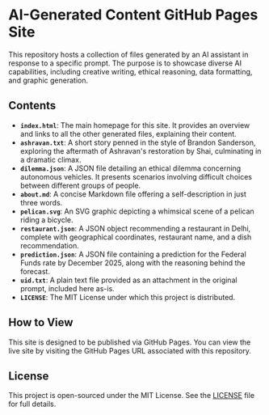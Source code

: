 # AI-Generated Content GitHub Pages Site

This repository hosts a collection of files generated by an AI assistant in response to a specific prompt. The purpose is to showcase diverse AI capabilities, including creative writing, ethical reasoning, data formatting, and graphic generation.

## Contents

*   **`index.html`**: The main homepage for this site. It provides an overview and links to all the other generated files, explaining their content.
*   **`ashravan.txt`**: A short story penned in the style of Brandon Sanderson, exploring the aftermath of Ashravan's restoration by Shai, culminating in a dramatic climax.
*   **`dilemma.json`**: A JSON file detailing an ethical dilemma concerning autonomous vehicles. It presents scenarios involving difficult choices between different groups of people.
*   **`about.md`**: A concise Markdown file offering a self-description in just three words.
*   **`pelican.svg`**: An SVG graphic depicting a whimsical scene of a pelican riding a bicycle.
*   **`restaurant.json`**: A JSON object recommending a restaurant in Delhi, complete with geographical coordinates, restaurant name, and a dish recommendation.
*   **`prediction.json`**: A JSON file containing a prediction for the Federal Funds rate by December 2025, along with the reasoning behind the forecast.
*   **`uid.txt`**: A plain text file provided as an attachment in the original prompt, included here as-is.
*   **`LICENSE`**: The MIT License under which this project is distributed.

## How to View

This site is designed to be published via GitHub Pages. You can view the live site by visiting the GitHub Pages URL associated with this repository.

## License

This project is open-sourced under the MIT License. See the [LICENSE](LICENSE) file for full details.
